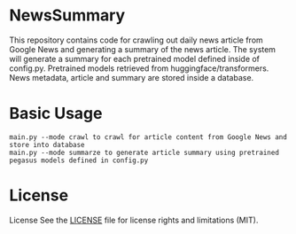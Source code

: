 # NewsSummary

This repository contains code for crawling out daily news article from Google News and generating a summary of the news article. The system will generate a summary for each pretrained model defined inside of config.py. Pretrained models retrieved from huggingface/transformers. News metadata, article and summary are stored inside a database.

# Basic Usage

```
main.py --mode crawl to crawl for article content from Google News and store into database
main.py --mode summarze to generate article summary using pretrained pegasus models defined in config.py
```
# License
License
See the [LICENSE](LICENSE.md) file for license rights and limitations (MIT).
